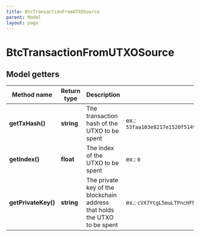 ```yaml
---
title: BtcTransactionFromUTXOSource
parent: Model
layout: page
---
```


# BtcTransactionFromUTXOSource

## Model getters

Method name | Return type | Description | Notes
------------ | ------------- | ------------- | -------------
**getTxHash()** | **string** | The transaction hash of the UTXO to be spent | ex.: `53faa103e8217e1520f5149a4e8c84aeb58e55bdab11164a95e69a8ca50f8fcc`
**getIndex()** | **float** | The index of the UTXO to be spent | ex.: `0`
**getPrivateKey()** | **string** | The private key of the blockchain address that holds the UTXO to be spent | ex.: `cVX7YtgL5muLTPncHFhP95oitV1mqUUA5VeSn8HeCRJbPqipzobf`

